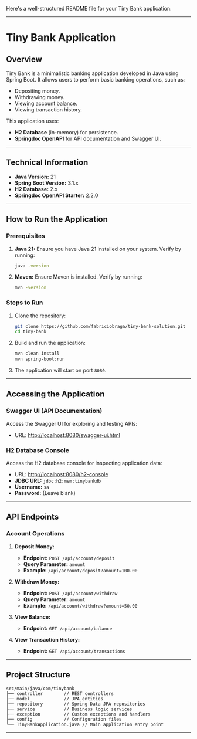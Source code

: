 Here's a well-structured README file for your Tiny Bank application:

---

# **Tiny Bank Application**

## **Overview**
Tiny Bank is a minimalistic banking application developed in Java using Spring Boot. It allows users to perform basic banking operations, such as:
- Depositing money.
- Withdrawing money.
- Viewing account balance.
- Viewing transaction history.

This application uses:
- **H2 Database** (in-memory) for persistence.
- **Springdoc OpenAPI** for API documentation and Swagger UI.

---

## **Technical Information**
- **Java Version:** 21
- **Spring Boot Version:** 3.1.x
- **H2 Database:** 2.x
- **Springdoc OpenAPI Starter:** 2.2.0

---

## **How to Run the Application**

### **Prerequisites**
1. **Java 21:** Ensure you have Java 21 installed on your system. Verify by running:
   ```bash
   java -version
   ```
2. **Maven:** Ensure Maven is installed. Verify by running:
   ```bash
   mvn -version
   ```

### **Steps to Run**
1. Clone the repository:
   ```bash
   git clone https://github.com/fabriciobraga/tiny-bank-solution.git
   cd tiny-bank
   ```
2. Build and run the application:
   ```bash
   mvn clean install
   mvn spring-boot:run
   ```
3. The application will start on port `8080`.

---

## **Accessing the Application**

### **Swagger UI (API Documentation)**
Access the Swagger UI for exploring and testing APIs:
- URL: [http://localhost:8080/swagger-ui.html](http://localhost:8080/swagger-ui.html)

### **H2 Database Console**
Access the H2 database console for inspecting application data:
- URL: [http://localhost:8080/h2-console](http://localhost:8080/h2-console)
- **JDBC URL:** `jdbc:h2:mem:tinybankdb`
- **Username:** `sa`
- **Password:** (Leave blank)

---

## **API Endpoints**
### **Account Operations**
1. **Deposit Money:**
   - **Endpoint:** `POST /api/account/deposit`
   - **Query Parameter:** `amount`
   - **Example:** `/api/account/deposit?amount=100.00`

2. **Withdraw Money:**
   - **Endpoint:** `POST /api/account/withdraw`
   - **Query Parameter:** `amount`
   - **Example:** `/api/account/withdraw?amount=50.00`

3. **View Balance:**
   - **Endpoint:** `GET /api/account/balance`

4. **View Transaction History:**
   - **Endpoint:** `GET /api/account/transactions`

---

## **Project Structure**
```
src/main/java/com/tinybank
├── controller        // REST controllers
├── model             // JPA entities
├── repository        // Spring Data JPA repositories
├── service           // Business logic services
├── exception         // Custom exceptions and handlers
├── config            // Configuration files
└── TinyBankApplication.java // Main application entry point
```

---
